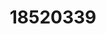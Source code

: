 ---
title: 18520339
github: https://github.com/18520339
mode: light
transition: 1s
score: 89.2
archetype:
- Stats and Metrics
- Little Bit of Everything
- Github Actions
---